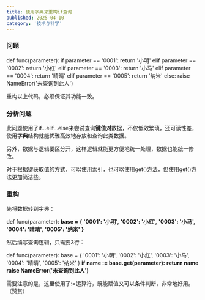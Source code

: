 ```yaml
---
title: 使用字典来重构if查询
published: 2025-04-10
category: '技术与科学'
---
```


### 问题

def func(parameter):
    if parameter == '0001':
        return '小明'
    elif parameter == '0002':
        return '小红'
    elif parameter == '0003':
        return '小马'
    elif parameter == '0004':
        return '晴晴'
    elif parameter == '0005':
        return '纳米'
    else:
        raise NameError('未查询到此人')

重构以上代码，必须保证其功能一致。

### 分析问题

此问题使用了if...elif...else来尝试查询**键值对**数据，不仅低效繁琐，还可读性差，使用**字典**结构就能优雅高效地存放和查询此类数据。

另外，数据与逻辑要区分开，这样逻辑就能更方便地统一处理，数据也能统一修改。

对于根据键获取值的方式，可以使用索引，也可以使用get()方法，但使用get()方法更加简洁些。

### 重构

先将数据转到字典：

def func(parameter):
    **base = {**
        **'0001': '小明',**
        **'0002': '小红',**
        **'0003': '小马',**
        **'0004': '晴晴',**
        **'0005': '纳米'**
    **}**

然后编写查询逻辑，只需要3行：

def func(parameter):
    base = {
        '0001': '小明',
        '0002': '小红',
        '0003': '小马',
        '0004': '晴晴',
        '0005': '纳米'
    }
    **if name := base.get(parameter):**
        **return name**
    **raise NameError('未查询到此人')**

需要注意的是，这里使用了:=运算符，既能赋值又可以条件判断，非常地好用。（赞赏）